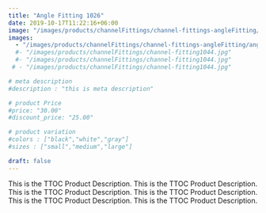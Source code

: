 ```yaml
---
title: "Angle Fitting 1026"
date: 2019-10-17T11:22:16+06:00
image: "/images/products/channelFittings/channel-fittings-angleFitting/angle-fitting-1026.png"
images: 
  - "/images/products/channelFittings/channel-fittings-angleFitting/angle-fitting-1026.png"
  #- "/images/products/channelFittings/channel-fitting1044.jpg"
  #- "/images/products/channelFittings/channel-fitting1044.jpg"
 # - "/images/products/channelFittings/channel-fitting1044.jpg"

# meta description
#description : "this is meta description"

# product Price
#price: "30.00"
#discount_price: "25.00"

# product variation
#colors : ["black","white","gray"]
#sizes : ["small","medium","large"]

draft: false
---
```


This is the TTOC Product Description. This is the TTOC Product Description. This is the TTOC Product Description. This is the TTOC Product Description. This is the TTOC Product Description. This is the TTOC Product Description. 
